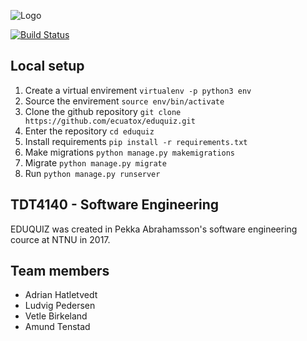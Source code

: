 ![Logo](https://eduquiz.win/static/eduquiz/img/logo.png)

[![Build Status](https://travis-ci.org/ecuatox/eduquiz.svg?branch=master)](https://travis-ci.org/ecuatox/eduquiz)

## Local setup
1. Create a virtual envirement `virtualenv -p python3 env`
2. Source the envirement `source env/bin/activate`
3. Clone the github repository `git clone https://github.com/ecuatox/eduquiz.git`
4. Enter the repository `cd eduquiz`
5. Install requirements `pip install -r requirements.txt`
6. Make migrations `python manage.py makemigrations`
7. Migrate `python manage.py migrate`
8. Run `python manage.py runserver`

## TDT4140 - Software Engineering
EDUQUIZ was created in Pekka Abrahamsson's software engineering cource at NTNU in 2017.

## Team members
* Adrian Hatletvedt
* Ludvig Pedersen
* Vetle Birkeland
* Amund Tenstad
